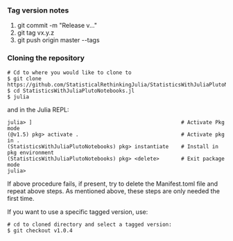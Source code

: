 
### Tag version notes

1. git commit -m "Release v..."
2. git tag vx.y.z
3. git push origin master --tags

### Cloning the repository

```
# Cd to where you would like to clone to
$ git clone https://github.com/StatisticalRethinkingJulia/StatisticsWithJuliaPlutoNotebooks.jl
$ cd StatisticsWithJuliaPlutoNotebooks.jl
$ julia
```
and in the Julia REPL:

```
julia> ]                                                # Activate Pkg mode
(@v1.5) pkg> activate .                                 # Activate pkg in .
(StatisticsWithJuliaPlutoNotebooks) pkg> instantiate    # Install in pkg environment
(StatisticsWithJuliaPlutoNotebooks) pkg> <delete>       # Exit package mode
julia>
```

If above procedure fails, if present, try to delete the Manifest.toml file and repeat above steps. As mentioned above, these steps are only needed the first time.

If you want to use a specific tagged version, use:
```
# cd to cloned directory and select a tagged version:
$ git checkout v1.0.4
```
